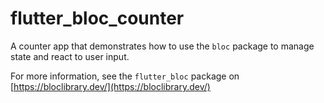 # flutter_bloc_counter

A counter app that demonstrates how to use the `bloc` package to manage state and react to user input.

For more information, see the `flutter_bloc` package on [https://bloclibrary.dev/](https://bloclibrary.dev/)
